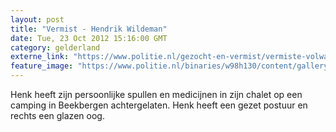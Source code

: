 ```yaml
---
layout: post
title: "Vermist - Hendrik Wildeman"
date: Tue, 23 Oct 2012 15:16:00 GMT
category: gelderland
externe_link: "https://www.politie.nl/gezocht-en-vermist/vermiste-volwassenen/2005/november/02-hendrik-wildeman.html"
feature_image: "https://www.politie.nl/binaries/w98h130/content/gallery/politie/vermist/vermiste-volwassenen/2005/november/5060636p1.jpg"
---
```


Henk heeft zijn persoonlijke spullen en medicijnen in zijn chalet op een camping in Beekbergen achtergelaten. Henk heeft een gezet postuur en rechts een glazen oog.

